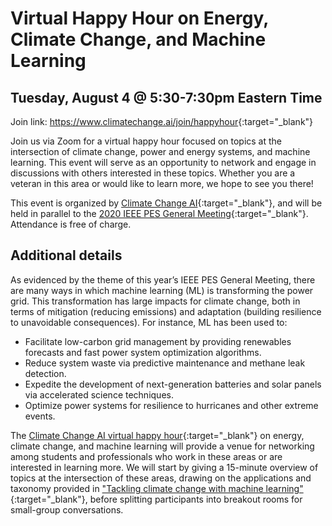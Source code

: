 # Virtual Happy Hour on Energy, Climate Change, and Machine Learning

## Tuesday, August 4 @ 5:30-7:30pm Eastern Time

Join link: <https://www.climatechange.ai/join/happyhour>{:target="_blank"}

Join us via Zoom for a virtual happy hour focused on topics at the intersection of climate change, power and energy systems, and machine learning. This event will serve as an opportunity to network and engage in discussions with others interested in these topics. Whether you are a veteran in this area or would like to learn more, we hope to see you there! 

This event is organized by [Climate Change AI](https://www.climatechange.ai/){:target="_blank"}, and will be held in parallel to the [2020 IEEE PES General Meeting](https://pes-gm.org/2020/){:target="_blank"}. Attendance is free of charge.

## Additional details

As evidenced by the theme of this year’s IEEE PES General Meeting, there are many ways in which machine learning (ML) is transforming the power grid. This transformation has large impacts for climate change, both in terms of mitigation (reducing emissions) and adaptation (building resilience to unavoidable consequences). For instance, ML has been used to:
- Facilitate low-carbon grid management by providing renewables forecasts and fast power system optimization algorithms.
- Reduce system waste via predictive maintenance and methane leak detection.
- Expedite the development of next-generation batteries and solar panels via accelerated science techniques.
- Optimize power systems for resilience to hurricanes and other extreme events.

The [Climate Change AI virtual happy hour](https://www.climatechange.ai/join/happyhour){:target="_blank"} on energy, climate change, and machine learning will provide a venue for networking among students and professionals who work in these areas or are interested in learning more.  We will start by giving a 15-minute overview of topics at the intersection of these areas, drawing on the applications and taxonomy provided in ["Tackling climate change with machine learning"](https://arxiv.org/pdf/1906.05433.pdf){:target="_blank"}, before splitting participants into breakout rooms for small-group conversations.
